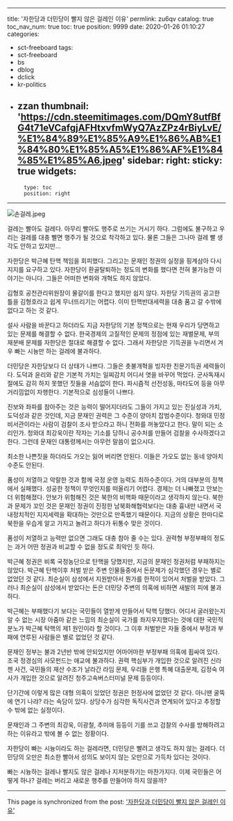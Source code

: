 
---
title: '자한당과 더민당이 빨지 않은 걸레인 이유'
permlink: zu6qv
catalog: true
toc_nav_num: true
toc: true
position: 9999
date: 2020-01-26 01:10:27
categories:
- sct-freeboard
tags:
- sct-freeboard
- bs
- dblog
- dclick
- kr-politics
- zzan
thumbnail: 'https://cdn.steemitimages.com/DQmY8utfBfG4t71eVCafgjAFHtxvfmWyQ7AzZPz4rBiyLvE/%E1%84%89%E1%85%A9%E1%86%AB%E1%84%80%E1%85%A5%E1%86%AF%E1%84%85%E1%85%A6.jpeg'
sidebar:
    right:
        sticky: true
widgets:
    -
        type: toc
        position: right
---


![손걸레.jpeg](https://cdn.steemitimages.com/DQmY8utfBfG4t71eVCafgjAFHtxvfmWyQ7AzZPz4rBiyLvE/%E1%84%89%E1%85%A9%E1%86%AB%E1%84%80%E1%85%A5%E1%86%AF%E1%84%85%E1%85%A6.jpeg)

걸레는 빨아도 걸레다. 아무리 빨아도 행주로 쓰기는 거시기 하다. 그럼에도 불구하고 우리는 걸레를 대충 빨면 행주가 될 것으로 착각하고 있다. 물론 그들은 그나마 걸레 빨 생각도 안하고 있지만…

자한당은 박근혜 탄핵 책임을 회피했다. 그리고는 문재인 정권의 실정을 핑계삼아 다시 지지를 요구하고 있다. 자한당이 환골탈퇴하는 정도의 변화를 했다면 전혀 불가능한 이야기는 아니다. 그들은 어떠한 변화와 개혁도 하지 않았다.

김형호 공천관리위원장이 물갈이를 한다고 했지만 쉽지 않다. 자한당 기득권의 공고한 틀을 김형호라고 쉽게 무너뜨리기는 어렵다. 이미 탄핵반대세력을 대충 품고 갈 수밖에 없다고 하는 것 같다.

설사 사람을 바꾼다고 하더라도 지금 자한당의 기본 정책으로는 현재 우리가 당면하고 있는 문제를 해결할 수 없다. 한국경제의 고질적인 문제의 정점에 있는 재벌문제, 부의 재분배 문제를 자한당은 절대로 해결할 수 없다. 그래서 자한당은 기득권을 누리면서 겨우 빠는 시늉만 하는 걸레에 불과하다.

더민당은 자한당보다 더 상태가 나쁘다. 그들은 촛불개혁을 빙자한 친문기득권 세력들이다. 도덕과 윤리와 같은 기본적 가치는 일찌감치 어디서 엿을 바꾸어 먹었다. 군사독재시절에도 감히 하지 못했던 짓들을 서슴없이 한다. 파시즘적 선전성동, 마타도어 등을 아무 거리낌없이 자행한다. 기본적으로 심성들이 나쁘다.

진보와 좌파를 참아주는 것은 능력이 떨어지더라도 그들이 가지고 있는 진실성과 가치, 도덕성과 같은 것인데, 지금 문재인 권력은 그 수준이 양아치 잡범수준이다. 청와대 민정비서관이라는 사람이 검찰이 조사 받으라고 하니 전화를 꺼놓았다고 한다. 말이 되는 소리인가. 청와대 최강욱이란 작자는 기소를 당하니 공수처를 만들어 검찰을 수사하겠다고 한다. 그런데 문재인 대통령께서는 아무런 말씀이 없으시다.

최소한 나쁜짓을 하더라도 가오는 잃어 버리면 안된다. 이들은 가오도 없는 동네 양아치 수준도 안된다.

품성이 저열하고 악랄한 것과 함께 국정 운영 능력도 최하수준이다. 거의 대부분의 정책에서 실패했다. 성공한 정책이 무엇인지를 떠올리기 어렵다. 경제는 더 나빠졌고 안보는 더 위험해졌다. 안보가 위험해진 것은 북한의 비핵화 때문이라고 생각하지 않는다. 북한과 문제가 꼬인 것은 문재인 정권이 진정한 남북화해협력보다는 대충 흉내만 내면서 국내정치적인 지지세력을 확대하는 것만으로 만족했기 때문이다. 지금의 상황은 한마디로 북한을 우습게 알고 가지고 놀려고 하다가 뒤통수 맞은 것이다.

품성이 저열하고 능력만 없으면 그래도 대충 참아 줄 수는 있다. 권력형 부정부패의 정도는 과거 어떤 정권과 비교할 수 없을 정도로 최악인 듯 하다.

박근혜 정권은 비록 국정농단으로 탄핵을 당했지만, 지금의 문재인 정권처럼 부패하지는 않았다. 박근혜 탄핵이후 처벌 받은 주변 인물들중에서 돈문제가 심각했던 경우는 별로 없었던 것 같다. 최순실이 삼성에서 지원받아서 뭔가를 한적이 있어서 처벌을 받았다. 그러나 최순실이 삼성에서 받았다는 돈은 더민당 주변의 의혹에 비하면 새발의 피에 불과하다.

박근혜는 부패했다기 보다는 국민들이 열받게 만들어서 탁핵 당했다. 어디서 굴러왔는지 알 수 없는 시장 아줌마 같은 느낌의 최순실이 국가를 좌지우지했다는 것에 대한 국민적 분노가 박근혜 탁핵의 제1 원인이라 할 것이다. 그 이후 처벌받은 자들 중에서 부정과 부패에 연루된 사람들은 별로 없었던 것 같다.

문재인 정부는 불과 2년반 밖에 안되었지만 어마어마한 부정부패 의혹에 휩싸여 있다. 조국 정경심의 사모펀드는 애교에 불과하다. 권력 핵심부가 개입한 것으로 알려진 신라젠 사건, 국민들의 재산 수조가 날라간 라임 문제, 우리들 은행 특혜 대출문제, 김정숙 여사가 개입한 것으로 알려진 청주고속버스터미널 문제 등등이다.

단기간에 이렇게 많은 대형 의혹이 있었던 정권은 헌정사에 없었던 것 같다. 아니땐 굴뚝에 연기 나랴? 라는 속담이 있다. 상당수가 심각한 독직사건과 연계되어 있다고 추정할 수 밖에 없는 실정이다.

문재인과 그 주변의 최강욱, 이광철, 추미애 등등이 기를 쓰고 검찰의 수사를 방해하려고 하는 이유라고 밖에 볼 수 없는 정황이다.

자한당이 빠는 시늉이라도 하는 걸레라면, 더민당은 빨려고 생각도 하지 않는 걸레다. 더민당의 오만은 최소한 빨아서 성의도 보이지 않는 오만으로 가득차 있다는 것이다.

빠는 시늉하는 걸레나 빨지도 않은 걸레나 지저분하기는 마찬가지다. 이제 국민들은 어떻게 하나? 걸레는 버리고 새로운 행주를 만들어야 하지 않을까?

- - -

This page is synchronized from the post: ['자한당과 더민당이 빨지 않은 걸레인 이유'](https://steemit.com/@oldstone/zu6qv)

